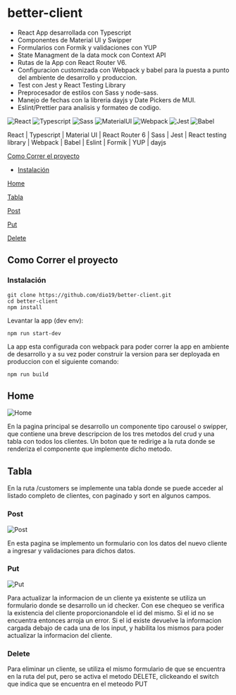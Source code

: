 # better-client

* React App desarrollada con Typescript
* Componentes de Material UI y Swipper
* Formularios con Formik y validaciones con YUP
* State Managment de la data mock con Context API
* Rutas de la App con React Router V6.
* Configuracion customizada con Webpack y babel para la puesta a punto del ambiente de desarrollo y produccion.
* Test con Jest y React Testing Library
* Preprocesador de estilos con Sass y node-sass.
* Manejo de fechas con la libreria dayjs y Date Pickers de MUI.
* Eslint/Prettier para analisis y formateo de codigo.

<p>
  <img alt="React" src="https://img.shields.io/badge/-React-61DAFB?style=flat-square&logo=React&logoColor=black" />
  <img alt="Typescript" src="https://img.shields.io/badge/-Typescript-339933?style=flat-square&logo=Typescript&logoColor=white" />
  <img alt="Sass" src="https://img.shields.io/badge/-Sass-CC6699?style=flat-square&logo=sass&logoColor=white" />
  <img alt="MaterialUI" src="https://img.shields.io/badge/Material--UI-blue?style=flat-square&logo=Material--UI&logoColor=white" />
  <img alt="Webpack" src="https://img.shields.io/badge/-Webpack-F05032?style=flat-square&logo=Webpack&logoColor=white" />
  <img alt="Jest" src="https://img.shields.io/badge/-Jest-C21325?style=flat-square&logo=jest&logoColor=white" />
  <img alt="Babel" src="https://img.shields.io/badge/-Babel-C21325?style=flat-square&logo=Babel&logoColor=white" />
</p>

React | Typescript | Material UI | React Router 6 | Sass | Jest | React testing library | Webpack | Babel | Eslint | Formik | YUP | dayjs

[Como Correr el proyecto](#como-correr-el-proyecto)
  - [Instalación](#instalacion)

[Home](#home)

[Tabla](#tabla)

[Post](#post)

[Put](#put)

[Delete](#delete)


## Como Correr el proyecto

### Instalación

```
git clone https://github.com/dio19/better-client.git
cd better-client
npm install

```
Levantar la app (dev env):

```
npm run start-dev

```

La app esta configurada con webpack para poder correr la app en ambiente de desarrollo y a su vez poder construir la version para ser deployada en produccion con el siguiente comando:

```
npm run build

```

## Home
![Home](https://user-images.githubusercontent.com/55143009/199045117-0c19724e-0352-4cc5-b000-77a010158f1d.gif)

En la pagina principal se desarrollo un componente tipo carousel o swipper, que contiene una breve descripcion de los tres metodos del crud y una tabla con todos los clientes. Un boton que te redirige a la ruta donde se renderiza el componente que implemente dicho metodo.

## Tabla

En la ruta /customers se implemente una tabla donde se puede acceder al listado completo de clientes, con paginado y sort en algunos campos.

### Post
![Post](https://user-images.githubusercontent.com/55143009/199045163-4661523e-47bd-4618-b2ca-f982c764beb4.gif)

En esta pagina se implemento un formulario con los datos del nuevo cliente a ingresar y validaciones para dichos datos.
 
### Put
![Put](https://user-images.githubusercontent.com/55143009/199045245-e0e5ac77-0101-49f8-9b56-73eb22c9732c.gif)

Para actualizar la informacion de un cliente ya existente se utiliza un formulario donde se desarrollo un id checker. Con ese chequeo se verifica la existencia del cliente proporcionandole el id del mismo. Si el id no se encuentra entonces arroja un error. Si el id existe devuelve la informacion cargada debajo de cada una de los input, y habilita los mismos para poder actualizar la informacion del cliente.

### Delete

Para eliminar un cliente, se utiliza el mismo formulario de que se encuentra en la ruta del put, pero se activa el metodo DELETE, clickeando el switch que indica que se encuentra en el meteodo PUT

